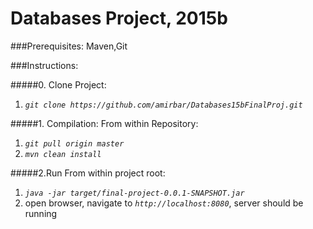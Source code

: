 # Databases Project, 2015b

###Prerequisites:
Maven,Git

###Instructions:

#####0. Clone Project:
  1. *`git clone https://github.com/amirbar/Databases15bFinalProj.git`*

#####1. Compilation:
  From within Repository:
  1. *`git pull origin master`*
  2. *`mvn clean install`*

#####2.Run
  From within project root:
  1. *`java -jar target/final-project-0.0.1-SNAPSHOT.jar`*
  2. open browser, navigate to *`http://localhost:8080`*, server should be running
